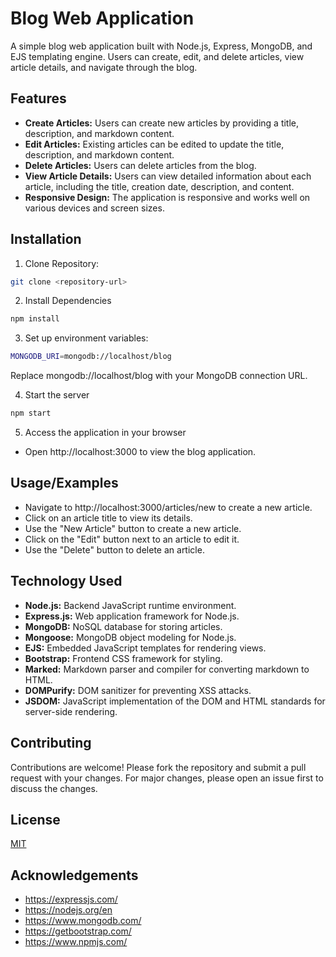 
# Blog Web Application

A simple blog web application built with Node.js, Express, MongoDB, and EJS templating engine. Users can create, edit, and delete articles, view article details, and navigate through the blog.


## Features

- **Create Articles:** Users can create new articles by providing a title, description, and markdown content.
- **Edit Articles:** Existing articles can be edited to update the title, description, and markdown content.
- **Delete Articles:** Users can delete articles from the blog.
- **View Article Details:** Users can view detailed information about each article, including the title, creation date, description, and content.
- **Responsive Design:** The application is responsive and works well on various devices and screen sizes.


## Installation
1. Clone Repository:

```bash
git clone <repository-url>
```
2. Install Dependencies
```bash
npm install

```
3. Set up environment variables:
```bash
MONGODB_URI=mongodb://localhost/blog
```
Replace mongodb://localhost/blog with your MongoDB connection URL.

4. Start the server
```bash
npm start
```

5. Access the application in your browser 
- Open http://localhost:3000 to view the blog application.
## Usage/Examples

- Navigate to http://localhost:3000/articles/new to create a new article.
- Click on an article title to view its details.
- Use the "New Article" button to create a new article.
- Click on the "Edit" button next to an article to edit it.
- Use the "Delete" button to delete an article.


## Technology Used

- **Node.js:** Backend JavaScript runtime environment.
- **Express.js:** Web application framework for Node.js.
- **MongoDB:** NoSQL database for storing articles.
- **Mongoose:** MongoDB object modeling for Node.js.
- **EJS:** Embedded JavaScript templates for rendering views.
- **Bootstrap:** Frontend CSS framework for styling.
- **Marked:** Markdown parser and compiler for converting markdown to HTML.
- **DOMPurify:** DOM sanitizer for preventing XSS attacks.
- **JSDOM:** JavaScript implementation of the DOM and HTML standards for server-side rendering.


## Contributing

Contributions are welcome! Please fork the repository and submit a pull request with your changes. For major changes, please open an issue first to discuss the changes.


## License

[MIT](https://choosealicense.com/licenses/mit/)


## Acknowledgements

- https://expressjs.com/
- https://nodejs.org/en
- https://www.mongodb.com/
- https://getbootstrap.com/
- https://www.npmjs.com/
